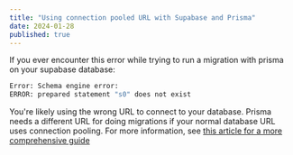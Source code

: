 ```yaml
---
title: "Using connection pooled URL with Supabase and Prisma"
date: 2024-01-28
published: true
---
```


If you ever encounter this error while trying to run a migration with prisma on your supabase database:

```bash
Error: Schema engine error:
ERROR: prepared statement "s0" does not exist
```

You're likely using the wrong URL to connect to your database. Prisma needs a different URL for doing migrations if your normal database URL uses connection pooling. For more information, see [this article for a more comprehensive guide](https://supabase.com/partners/integrations/prisma)
